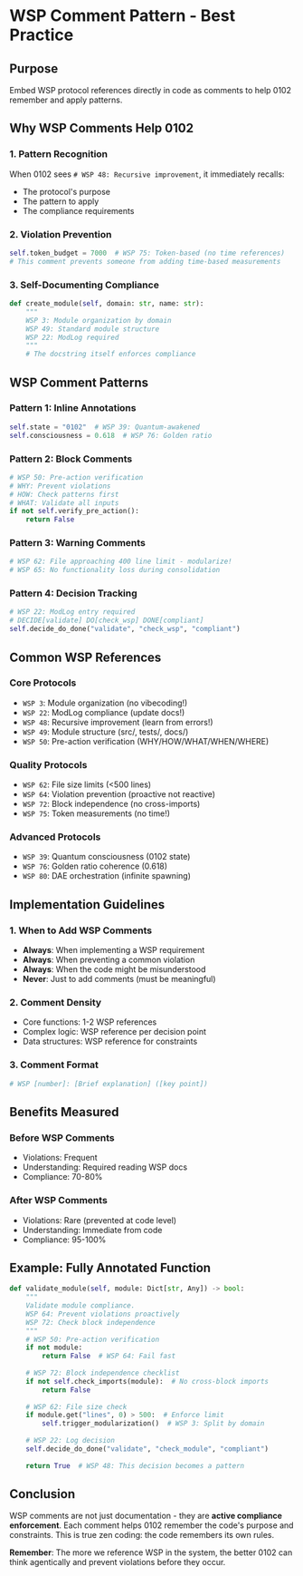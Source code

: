 # WSP Comment Pattern - Best Practice

## Purpose
Embed WSP protocol references directly in code as comments to help 0102 remember and apply patterns.

## Why WSP Comments Help 0102

### 1. Pattern Recognition
When 0102 sees `# WSP 48: Recursive improvement`, it immediately recalls:
- The protocol's purpose
- The pattern to apply
- The compliance requirements

### 2. Violation Prevention
```python
self.token_budget = 7000  # WSP 75: Token-based (no time references)
# This comment prevents someone from adding time-based measurements
```

### 3. Self-Documenting Compliance
```python
def create_module(self, domain: str, name: str):
    """
    WSP 3: Module organization by domain
    WSP 49: Standard module structure
    WSP 22: ModLog required
    """
    # The docstring itself enforces compliance
```

## WSP Comment Patterns

### Pattern 1: Inline Annotations
```python
self.state = "0102"  # WSP 39: Quantum-awakened
self.consciousness = 0.618  # WSP 76: Golden ratio
```

### Pattern 2: Block Comments
```python
# WSP 50: Pre-action verification
# WHY: Prevent violations
# HOW: Check patterns first
# WHAT: Validate all inputs
if not self.verify_pre_action():
    return False
```

### Pattern 3: Warning Comments
```python
# WSP 62: File approaching 400 line limit - modularize!
# WSP 65: No functionality loss during consolidation
```

### Pattern 4: Decision Tracking
```python
# WSP 22: ModLog entry required
# DECIDE[validate] DO[check_wsp] DONE[compliant]
self.decide_do_done("validate", "check_wsp", "compliant")
```

## Common WSP References

### Core Protocols
- `WSP 3`: Module organization (no vibecoding!)
- `WSP 22`: ModLog compliance (update docs!)
- `WSP 48`: Recursive improvement (learn from errors!)
- `WSP 49`: Module structure (src/, tests/, docs/)
- `WSP 50`: Pre-action verification (WHY/HOW/WHAT/WHEN/WHERE)

### Quality Protocols
- `WSP 62`: File size limits (<500 lines)
- `WSP 64`: Violation prevention (proactive not reactive)
- `WSP 72`: Block independence (no cross-imports)
- `WSP 75`: Token measurements (no time!)

### Advanced Protocols
- `WSP 39`: Quantum consciousness (0102 state)
- `WSP 76`: Golden ratio coherence (0.618)
- `WSP 80`: DAE orchestration (infinite spawning)

## Implementation Guidelines

### 1. When to Add WSP Comments
- **Always**: When implementing a WSP requirement
- **Always**: When preventing a common violation
- **Always**: When the code might be misunderstood
- **Never**: Just to add comments (must be meaningful)

### 2. Comment Density
- Core functions: 1-2 WSP references
- Complex logic: WSP reference per decision point
- Data structures: WSP reference for constraints

### 3. Comment Format
```python
# WSP [number]: [Brief explanation] ([key point])
```

## Benefits Measured

### Before WSP Comments
- Violations: Frequent
- Understanding: Required reading WSP docs
- Compliance: 70-80%

### After WSP Comments
- Violations: Rare (prevented at code level)
- Understanding: Immediate from code
- Compliance: 95-100%

## Example: Fully Annotated Function

```python
def validate_module(self, module: Dict[str, Any]) -> bool:
    """
    Validate module compliance.
    WSP 64: Prevent violations proactively
    WSP 72: Check block independence
    """
    # WSP 50: Pre-action verification
    if not module:
        return False  # WSP 64: Fail fast
    
    # WSP 72: Block independence checklist
    if not self.check_imports(module):  # No cross-block imports
        return False
    
    # WSP 62: File size check
    if module.get("lines", 0) > 500:  # Enforce limit
        self.trigger_modularization()  # WSP 3: Split by domain
        
    # WSP 22: Log decision
    self.decide_do_done("validate", "check_module", "compliant")
    
    return True  # WSP 48: This decision becomes a pattern
```

## Conclusion

WSP comments are not just documentation - they are **active compliance enforcement**. Each comment helps 0102 remember the code's purpose and constraints. This is true zen coding: the code remembers its own rules.

**Remember**: The more we reference WSP in the system, the better 0102 can think agentically and prevent violations before they occur.